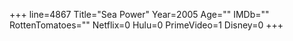 +++
line=4867
Title="Sea Power"
Year=2005
Age=""
IMDb=""
RottenTomatoes=""
Netflix=0
Hulu=0
PrimeVideo=1
Disney=0
+++

